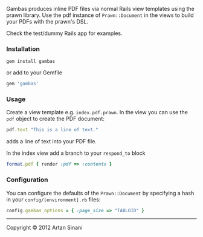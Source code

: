 
Gambas produces inline PDF files via normal Rails view templates using the prawn library. Use the pdf instance of `Prawn::Document` in the views to build your PDFs with the prawn's DSL.

Check the test/dummy Rails app for examples.


### Installation

```shell
gem install gambas
```

or add to your Gemfile

```ruby
gem 'gambas'
```

### Usage

Create a view template e.g. `index.pdf.prawn`. In the view you can use the `pdf` object to create the PDF document:

```ruby
pdf.text "This is a line of text."
```

adds a line of text into your PDF file.


In the index view add a branch to your `respond_to` block

```ruby
format.pdf { render :pdf => :contents }
```


### Configuration

You can configure the defaults of the `Prawn::Document` by specifying a hash in your `config/[environment].rb` files:

```ruby
config.gambas_options = { :page_size => "TABLOID" }
```


---

Copyright &copy; 2012 Artan Sinani